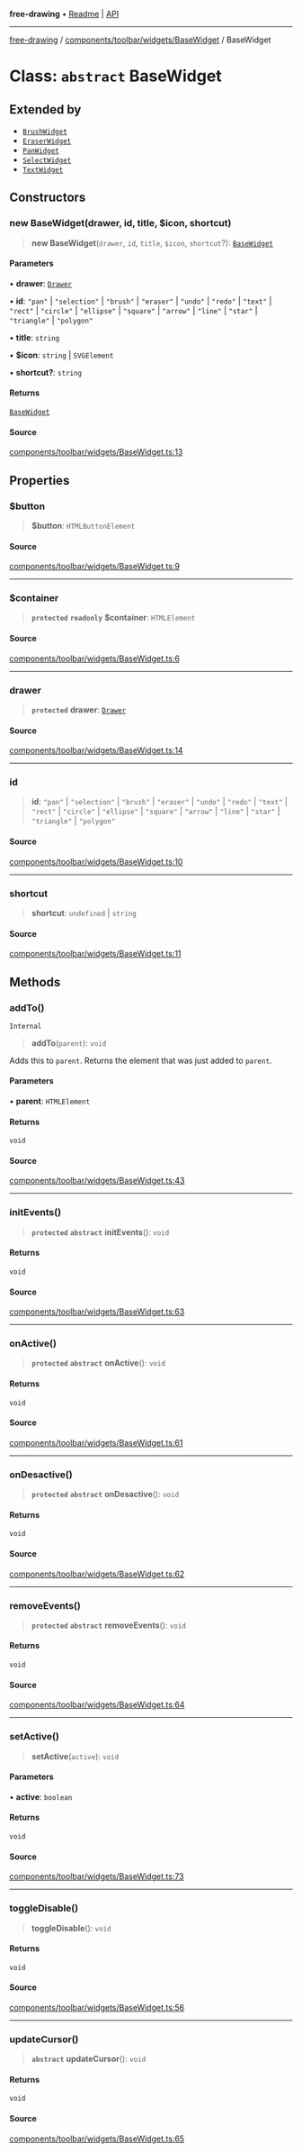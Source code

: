 **free-drawing** • [Readme](../../../../../README.md) \| [API](../../../../../modules.md)

***

[free-drawing](../../../../../README.md) / [components/toolbar/widgets/BaseWidget](../README.md) / BaseWidget

# Class: `abstract` BaseWidget

## Extended by

- [`BrushWidget`](../../Brush/Brush/classes/BrushWidget.md)
- [`EraserWidget`](../../Eraser/Eraser/classes/EraserWidget.md)
- [`PanWidget`](../../Pan/Pan/classes/PanWidget.md)
- [`SelectWidget`](../../Select/Select/classes/SelectWidget.md)
- [`TextWidget`](../../Text/Text/classes/TextWidget.md)

## Constructors

### new BaseWidget(drawer, id, title, $icon, shortcut)

> **new BaseWidget**(`drawer`, `id`, `title`, `$icon`, `shortcut`?): [`BaseWidget`](BaseWidget.md)

#### Parameters

• **drawer**: [`Drawer`](../../../../../Drawer/classes/Drawer.md)

• **id**: `"pan"` \| `"selection"` \| `"brush"` \| `"eraser"` \| `"undo"` \| `"redo"` \| `"text"` \| `"rect"` \| `"circle"` \| `"ellipse"` \| `"square"` \| `"arrow"` \| `"line"` \| `"star"` \| `"triangle"` \| `"polygon"`

• **title**: `string`

• **$icon**: `string` \| `SVGElement`

• **shortcut?**: `string`

#### Returns

[`BaseWidget`](BaseWidget.md)

#### Source

[components/toolbar/widgets/BaseWidget.ts:13](https://github.com/fabienwnklr/free-drawing/blob/master/src/components/toolbar/widgets/BaseWidget.ts#L13)

## Properties

### $button

> **$button**: `HTMLButtonElement`

#### Source

[components/toolbar/widgets/BaseWidget.ts:9](https://github.com/fabienwnklr/free-drawing/blob/master/src/components/toolbar/widgets/BaseWidget.ts#L9)

***

### $container

> **`protected`** **`readonly`** **$container**: `HTMLElement`

#### Source

[components/toolbar/widgets/BaseWidget.ts:6](https://github.com/fabienwnklr/free-drawing/blob/master/src/components/toolbar/widgets/BaseWidget.ts#L6)

***

### drawer

> **`protected`** **drawer**: [`Drawer`](../../../../../Drawer/classes/Drawer.md)

#### Source

[components/toolbar/widgets/BaseWidget.ts:14](https://github.com/fabienwnklr/free-drawing/blob/master/src/components/toolbar/widgets/BaseWidget.ts#L14)

***

### id

> **id**: `"pan"` \| `"selection"` \| `"brush"` \| `"eraser"` \| `"undo"` \| `"redo"` \| `"text"` \| `"rect"` \| `"circle"` \| `"ellipse"` \| `"square"` \| `"arrow"` \| `"line"` \| `"star"` \| `"triangle"` \| `"polygon"`

#### Source

[components/toolbar/widgets/BaseWidget.ts:10](https://github.com/fabienwnklr/free-drawing/blob/master/src/components/toolbar/widgets/BaseWidget.ts#L10)

***

### shortcut

> **shortcut**: `undefined` \| `string`

#### Source

[components/toolbar/widgets/BaseWidget.ts:11](https://github.com/fabienwnklr/free-drawing/blob/master/src/components/toolbar/widgets/BaseWidget.ts#L11)

## Methods

### addTo()

`Internal`

> **addTo**(`parent`): `void`

Adds this to `parent`.
Returns the element that was just added to `parent`.

#### Parameters

• **parent**: `HTMLElement`

#### Returns

`void`

#### Source

[components/toolbar/widgets/BaseWidget.ts:43](https://github.com/fabienwnklr/free-drawing/blob/master/src/components/toolbar/widgets/BaseWidget.ts#L43)

***

### initEvents()

> **`protected`** **`abstract`** **initEvents**(): `void`

#### Returns

`void`

#### Source

[components/toolbar/widgets/BaseWidget.ts:63](https://github.com/fabienwnklr/free-drawing/blob/master/src/components/toolbar/widgets/BaseWidget.ts#L63)

***

### onActive()

> **`protected`** **`abstract`** **onActive**(): `void`

#### Returns

`void`

#### Source

[components/toolbar/widgets/BaseWidget.ts:61](https://github.com/fabienwnklr/free-drawing/blob/master/src/components/toolbar/widgets/BaseWidget.ts#L61)

***

### onDesactive()

> **`protected`** **`abstract`** **onDesactive**(): `void`

#### Returns

`void`

#### Source

[components/toolbar/widgets/BaseWidget.ts:62](https://github.com/fabienwnklr/free-drawing/blob/master/src/components/toolbar/widgets/BaseWidget.ts#L62)

***

### removeEvents()

> **`protected`** **`abstract`** **removeEvents**(): `void`

#### Returns

`void`

#### Source

[components/toolbar/widgets/BaseWidget.ts:64](https://github.com/fabienwnklr/free-drawing/blob/master/src/components/toolbar/widgets/BaseWidget.ts#L64)

***

### setActive()

> **setActive**(`active`): `void`

#### Parameters

• **active**: `boolean`

#### Returns

`void`

#### Source

[components/toolbar/widgets/BaseWidget.ts:73](https://github.com/fabienwnklr/free-drawing/blob/master/src/components/toolbar/widgets/BaseWidget.ts#L73)

***

### toggleDisable()

> **toggleDisable**(): `void`

#### Returns

`void`

#### Source

[components/toolbar/widgets/BaseWidget.ts:56](https://github.com/fabienwnklr/free-drawing/blob/master/src/components/toolbar/widgets/BaseWidget.ts#L56)

***

### updateCursor()

> **`abstract`** **updateCursor**(): `void`

#### Returns

`void`

#### Source

[components/toolbar/widgets/BaseWidget.ts:65](https://github.com/fabienwnklr/free-drawing/blob/master/src/components/toolbar/widgets/BaseWidget.ts#L65)
